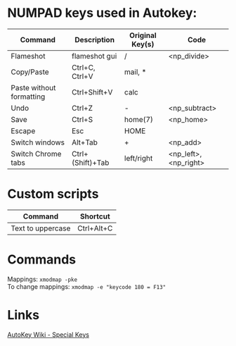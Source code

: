 # NUMPAD keys used in Autokey:

| Command                  | Description      | Original Key(s) | Code                  |
| ------------------------ | ---------------- | --------------- | --------------------- |
| Flameshot                | flameshot gui    | /               | <np_divide>           |
| Copy/Paste               | Ctrl+C, Ctrl+V   | mail, *         | <code163>             |
| Paste without formatting | Ctrl+Shift+V     | calc            | <code148>             |
| Undo                     | Ctrl+Z           | -               | <np_subtract>         |
| Save                     | Ctrl+S           | home(7)         | <np_home>             |
| Escape                   | Esc              | HOME            | <code180>             |
| Switch windows           | Alt+Tab          | +               | <np_add>              |
| Switch Chrome tabs       | Ctrl+(Shift)+Tab | left/right      | <np_left>, <np_right> |

# Custom scripts

| Command           | Shortcut   |
| ----------------- | ---------- |
| Text to uppercase | Ctrl+Alt+C |

# Commands

Mappings: `xmodmap -pke`  
To change mappings: `xmodmap -e "keycode 180 = F13"`

# Links
  
[AutoKey Wiki - Special Keys](https://github.com/autokey/autokey/wiki/Special-Keys/#see-also)